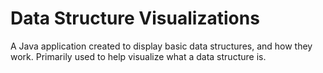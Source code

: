 # Data Structure Visualizations
A Java application created to display basic data structures, and how they work. Primarily used to help visualize what a data structure is.
